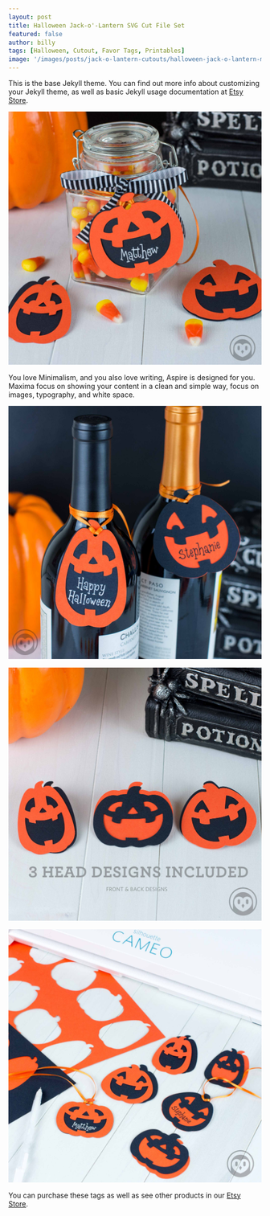 ```yaml
---
layout: post
title: Halloween Jack-o'-Lantern SVG Cut File Set
featured: false
author: billy
tags: [Halloween, Cutout, Favor Tags, Printables]
image: '/images/posts/jack-o-lantern-cutouts/halloween-jack-o-lantern-main.jpg'
---
```

<div style="display:none;">
  <img src="/images/posts/jack-o-lantern-cutouts/halloween-jack-o-lantern-pin.jpg" alt="Halloween Haunted House Favor Tags">
</div>

This is the base Jekyll theme. You can find out more info about customizing your Jekyll theme, as well as basic Jekyll usage documentation at <a href="https://www.etsy.com/listing/552982401/" target="_blank" alt="Etsy Store">Etsy Store</a>.

![Halloween Drinking Ghosts Favor Tags](/images/posts/jack-o-lantern-cutouts/halloween-jack-o-lantern_01.jpg)

You love Minimalism, and you also love writing, Aspire is designed for you. Maxima focus on showing your content in a clean and simple way, focus on images, typography, and white space.

![Halloween Let's Get Sheet Faced Ghost Tags](/images/posts/jack-o-lantern-cutouts/halloween-jack-o-lantern_wine.jpg)

![Halloween Let's Get Sheet Faced Ghost Tags](/images/posts/jack-o-lantern-cutouts/halloween-jack-o-lantern_02.jpg)

![Halloween Let's Get Sheet Faced Ghost Tags](/images/posts/jack-o-lantern-cutouts/halloween-jack-o-lantern_silhouette.jpg)

You can purchase these tags as well as see other products in our
<a href="https://www.etsy.com/listing/552982401/" target="_blank" alt="Etsy Store">Etsy Store</a>.
